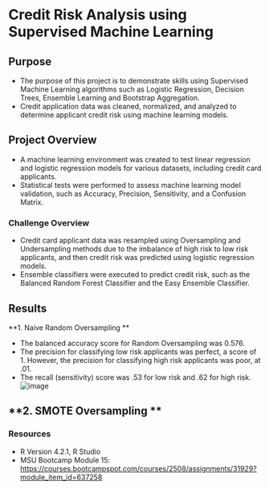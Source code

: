 # Credit Risk Analysis using Supervised Machine Learning

## Purpose
- The purpose of this project is to demonstrate skills using Supervised Machine Learning algorithms such as Logistic Regression, Decision Trees, Ensemble Learning and Bootstrap Aggregation.
- Credit application data was cleaned, normalized, and analyzed to determine applicant credit risk using machine learning models.   

## Project Overview
- A machine learning environment was created to test linear regression and logistic regression models for various datasets, including credit card applicants. 
- Statistical tests were performed to assess machine learning model validation, such as Accuracy, Precision, Sensitivity, and a Confusion Matrix. 


### Challenge Overview
- Credit card applicant data was resampled using Oversampling and Undersampling methods due to the imbalance of high risk to low risk applicants, and then credit risk was predicted using logistic regression models. 
- Ensemble classifiers were executed to predict credit risk, such as the Balanced Random Forest Classifier and the Easy Ensemble Classifier. 

## Results
**1. Naive Random Oversampling ** 
- The balanced accuracy score for Random Oversampling was 0.576. 
- The precision for classifying low risk applicants was perfect, a score of 1. However, the precision for classifying high risk applicants was poor, at .01. 
- The recall (sensitivity) score was .53 for low risk and .62 for high risk.
![image](https://user-images.githubusercontent.com/104038813/193288912-bd967001-8e0f-43b6-9665-e086fa0ab6b1.png)

**2. SMOTE Oversampling **
- 


### Resources
- R Version 4.2.1, R Studio
- MSU Bootcamp Module 15: https://courses.bootcampspot.com/courses/2508/assignments/31929?module_item_id=637258
